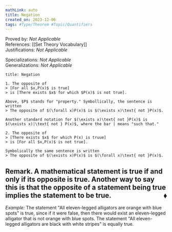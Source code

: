 ```yaml
---
mathLink: auto
title: Negation
created_on: 2023-12-06
tags: #Type/Theorem #Topic/Quantifiers
---
```

Proved by: <i>Not Applicable</i>  
References: [[Set Theory Vocabulary]]  
Justifications: <i>Not Applicable</i>  

Specializations: <i>Not Applicable</i>  
Generalizations: <i>Not Applicable</i>  

``` ad-Theorem
title: Negation

1. The opposite of
> [For all $x,P(x)$ is true]
> is [There exists $x$ for which $P(x)$ is not true].

Above, $P$ stands for "property." Symbollically, the sentence is written
> The opposite of $(\forall x)P(x)$ is $(\exists x)\text{ not }P(x)$.

Another standard notation for $(\exists x)\text{ not }P(x)$ is $(\exists x)|\text{ not } P(x)$, where the bar | means "such that."

2. The opposite of
> [There exists $x$ for which P(x) is truue]
> is [For all $x,P(x)$ is not true].

Symbolically the same sentence is written
> The opposite of $(\exists x)P(x)$ is $(\forall x)\text{ not }P(x)$.

```
**Remark.** A mathematical statement is true if and only if its opposite is true. 
Another way to say this is that the opposite of a statement being true implies the statement to be true.<span style="float:right;">$\blacklozenge$</span>
---
*Example:* The statement "All eleven-legged alligators are orange with blue spots" is true, since if it were false, then there would exist an eleven-legged alligator that is not orange with blue spots.
The statement "All eleven-legged alligators are black with white stripes" is equally true.